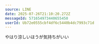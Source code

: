 ```yaml
---
source: LINE
date: 2025-07-26T21:10:20.272Z
messageId: 571654973440655450
userId: Ub72e0555cbf4df6c5440b4dc7993c71d
---
```


やはり涼しいほうが気持ちがいい